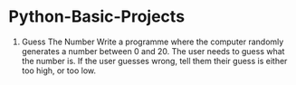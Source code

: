 # Python-Basic-Projects
1. Guess The Number 
        Write a programme where the computer randomly generates a number between 0 and 20. The user needs to guess what the number is. If           the user guesses wrong, tell them their guess is either too high, or too low.
